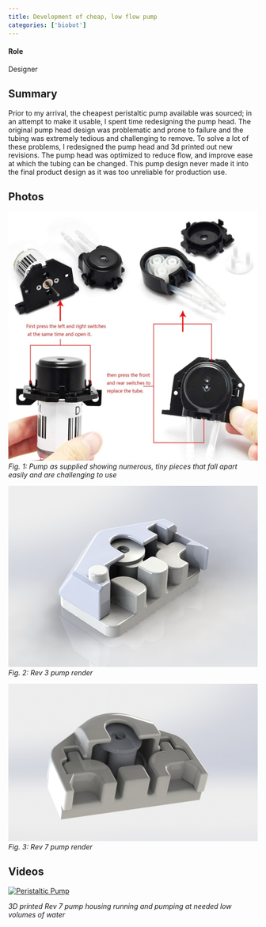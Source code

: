 ```yaml
---
title: Development of cheap, low flow pump
categories: ['biobot']
---
```

#### Role
Designer

## Summary

Prior to my arrival, the cheapest peristaltic pump available was sourced; in an attempt to make it usable, I spent time redesigning the pump head. The original pump head design was problematic and prone to failure and the tubing was extremely tedious and challenging to remove. To solve a lot of these problems, I redesigned the pump head and 3d printed out new revisions. The pump head was optimized to reduce flow, and improve ease at which the tubing can be changed. This pump design never made it into the final product design as it was too unreliable for production use.


## Photos
![](og.jpg)
*Fig. 1: Pump as supplied showing numerous, tiny pieces that fall apart easily and are challenging to use*

![](rev3.JPG)
*Fig. 2: Rev 3 pump render*

![](rev7.JPG)
*Fig. 3: Rev 7 pump render*

## Videos
[![Peristaltic Pump](http://img.youtube.com/vi/JwgBJmqJitc/0.jpg)](http://www.youtube.com/watch?v=JwgBJmqJitc "3D Printed Pump Housing")

*3D printed Rev 7 pump housing running and pumping at needed low volumes of water*
